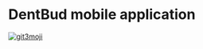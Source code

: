 # DentBud mobile application

[![git3moji](https://img.shields.io/badge/git3moji-%E2%9A%A1%EF%B8%8F%F0%9F%90%9B%F0%9F%93%BA%F0%9F%91%AE%F0%9F%94%A4-fffad8.svg?style=flat-square)](https://robinpokorny.github.io/git3moji/)